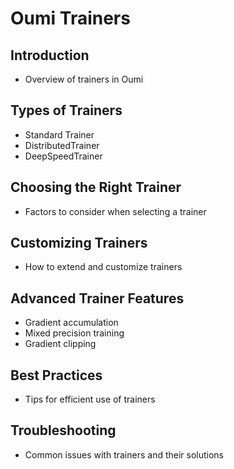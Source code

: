 # Oumi Trainers

## Introduction

- Overview of trainers in Oumi

## Types of Trainers

- Standard Trainer
- DistributedTrainer
- DeepSpeedTrainer

## Choosing the Right Trainer

- Factors to consider when selecting a trainer

## Customizing Trainers

- How to extend and customize trainers

## Advanced Trainer Features

- Gradient accumulation
- Mixed precision training
- Gradient clipping

## Best Practices

- Tips for efficient use of trainers

## Troubleshooting

- Common issues with trainers and their solutions
